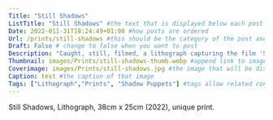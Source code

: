 ```yaml
---
Title: "Still Shadows"
ListTitle: "Still Shadows" #the text that is displayed below each post on the list pages
Date: 2022-011-31T18:24:49+01:00 #how posts are ordered 
Url: /prints/still-shadows #this should be the category of the post and then the file name e.g. /print/printfilename
Draft: False # change to false when you want to post
Description: "Caught, still, filmed, a lithograph capturing the film 'Shadow Puppets' a collaboration between Juanita Santife, dancer and Marcus Pederson, Musician." #Description of the post
Thumbnail: images/Prints/still-shadows-thumb.webp #append link to image that will be shown on the list page
Coverimage: images/Prints/still-shadows.jpg #the image that will be displayed at the top of the post
Caption: test #the caption of that image
Tags: ["Lithograph","Prints", "Shadow Puppets"] #tags allow related content to be grouped together, add more by adding a comma to the latest tag
---
```

Still Shadows, Lithograph, 38cm x 25cm (2022), unique print. 
